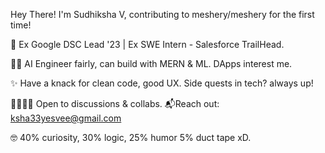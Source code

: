 Hey There! I'm Sudhiksha V, contributing to meshery/meshery for the first time! 

🎯 Ex Google DSC Lead '23 | Ex SWE Intern - Salesforce TrailHead.

👩‍💻 AI Engineer fairly, can build with MERN & ML. DApps interest me.

✨ Have a knack for clean code, good UX. Side quests in tech? always up!

🫱🏼‍🫲🏼 Open to discussions & collabs. 📬Reach out: ksha33yesvee@gmail.com

🤓 40% curiosity, 30% logic, 25% humor 5% duct tape xD.

